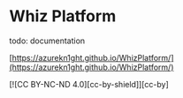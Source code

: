 # Whiz Platform

todo: documentation

[https://azurekn1ght.github.io/WhizPlatform/](https://azurekn1ght.github.io/WhizPlatform/)

[![CC BY-NC-ND 4.0][cc-by-shield]][cc-by]
